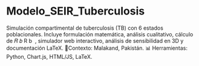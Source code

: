 # Modelo_SEIR_Tuberculosis
Simulación compartimental de tuberculosis (TB) con 6 estados poblacionales. Incluye formulación matemática, análisis cualitativo, cálculo de  𝑅 𝑏 R  b ​  , simulador web interactivo, análisis de sensibilidad en 3D y documentación LaTeX. 📍Contexto: Malakand, Pakistán. 📊 Herramientas: Python, Chart.js, HTML/JS, LaTeX.
